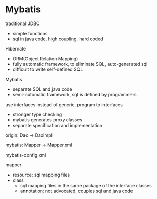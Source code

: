 # Mybatis

traditional JDBC

- simple functions
- sql in java code, high coupling, hard coded



Hibernate

- ORM(Object Relation Mapping)
- fully automatic framework, to eliminate SQL, auto-generated sql
- difficult to write self-defined SQL



Mybatis

- separate SQL and java code
- semi-automatic framework, sql is defined by programmers



use interfaces instead of generic, program to interfaces

- stronger type checking
- mybatis generates proxy classes 
- separate specification and implementation

origin: Dao -> DaoImpl

mybatis: Mapper -> Mapper.xml



mybatis-config.xml

mapper

- resource: sql mapping files
- class
  - sql mapping files in the same package of the interface classes
  - annotation: not advocated, couples sql and java code
